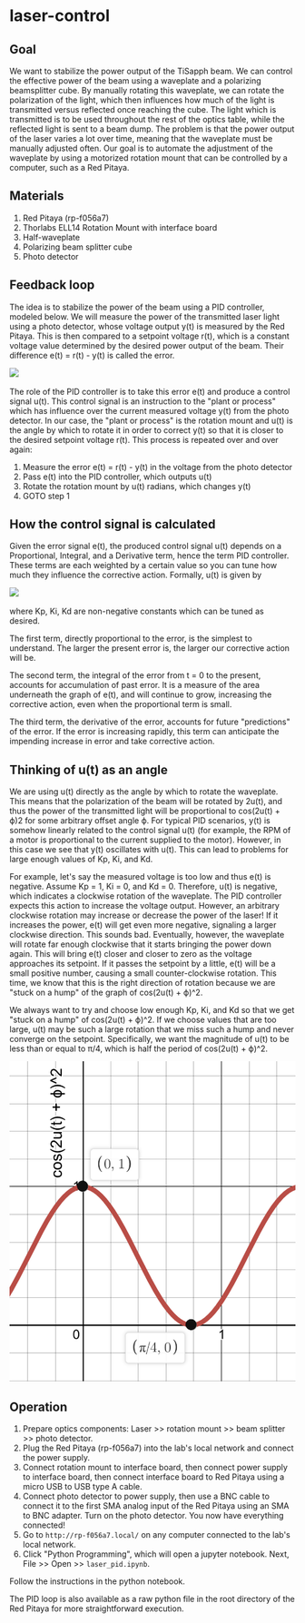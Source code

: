 # laser-control

## Goal

We want to stabilize the power output of the TiSapph beam. We can control the effective power of the beam using a waveplate and a polarizing beamsplitter cube. By manually rotating this waveplate, we can rotate the polarization of the light, which then influences how much of the light is transmitted versus reflected once reaching the cube. The light which is transmitted is to be used throughout the rest of the optics table, while the reflected light is sent to a beam dump. The problem is that the power output of the laser varies a lot over time, meaning that the waveplate must be manually adjusted often. Our goal is to automate the adjustment of the waveplate by using a motorized rotation mount that can be controlled by a computer, such as a Red Pitaya.

## Materials

1. Red Pitaya (rp-f056a7)
2. Thorlabs ELL14 Rotation Mount with interface board
3. Half-waveplate
4. Polarizing beam splitter cube
5. Photo detector

## Feedback loop

The idea is to stabilize the power of the beam using a PID controller, modeled below. We will measure the power of the transmitted laser light using a photo detector, whose voltage output y(t) is measured by the Red Pitaya. This is then compared to a setpoint voltage r(t), which is a constant voltage value determined by the desired power output of the beam. Their difference e(t) = r(t) - y(t) is called the error.

![](https://upload.wikimedia.org/wikipedia/commons/thumb/4/43/PID_en.svg/2880px-PID_en.svg.png)

The role of the PID controller is to take this error e(t) and produce a control signal u(t). This control signal is an instruction to the "plant or process" which has influence over the current measured voltage y(t) from the photo detector. In our case, the "plant or process" is the rotation mount and u(t) is the angle by which to rotate it in order to correct y(t) so that it is closer to the desired setpoint voltage r(t). This process is repeated over and over again:

1. Measure the error e(t) = r(t) - y(t) in the voltage from the photo detector
2. Pass e(t) into the PID controller, which outputs u(t)
3. Rotate the rotation mount by u(t) radians, which changes y(t)
4. GOTO step 1

## How the control signal is calculated

Given the error signal e(t), the produced control signal u(t) depends on a Proportional, Integral, and a Derivative term, hence the term PID controller. These terms are each weighted by a certain value so you can tune how much they influence the corrective action. Formally, u(t) is given by

![](https://wikimedia.org/api/rest_v1/media/math/render/svg/4037a97c29467502e1dc6b4ed81d561b661a2eb1)

where Kp, Ki, Kd are non-negative constants which can be tuned as desired.

The first term, directly proportional to the error, is the simplest to understand. The larger the present error is, the larger our corrective action will be.

The second term, the integral of the error from t = 0 to the present, accounts for accumulation of past error. It is a measure of the area underneath the graph of e(t), and will continue to grow, increasing the corrective action, even when the proportional term is small.

The third term, the derivative of the error, accounts for future "predictions" of the error. If the error is increasing rapidly, this term can anticipate the impending increase in error and take corrective action.

## Thinking of u(t) as an angle

We are using u(t) directly as the angle by which to rotate the waveplate. This means that the polarization of the beam will be rotated by 2u(t), and thus the power of the transmitted light will be proportional to cos(2u(t) + ϕ)2 for some arbitrary offset angle ϕ. For typical PID scenarios, y(t) is somehow linearly related to the control signal u(t) (for example, the RPM of a motor is proportional to the current supplied to the motor). However, in this case we see that y(t) oscillates with u(t). This can lead to problems for large enough values of Kp, Ki, and Kd.

For example, let's say the measured voltage is too low and thus e(t) is negative. Assume Kp = 1, Ki = 0, and Kd = 0. Therefore, u(t) is negative, which indicates a clockwise rotation of the waveplate. The PID controller expects this action to increase the voltage output. However, an arbitrary clockwise rotation may increase or decrease the power of the laser! If it increases the power, e(t) will get even more negative, signaling a larger clockwise direction. This sounds bad. Eventually, however, the waveplate will rotate far enough clockwise that it starts bringing the power down again. This will bring e(t) closer and closer to zero as the voltage approaches its setpoint. If it passes the setpoint by a little, e(t) will be a small positive number, causing a small counter-clockwise rotation. This time, we know that this is the right direction of rotation because we are "stuck on a hump" of the graph of cos(2u(t) + ϕ)^2.

We always want to try and choose low enough Kp, Ki, and Kd so that we get "stuck on a hump" of cos(2u(t) + ϕ)^2. If we choose values that are too large, u(t) may be such a large rotation that we miss such a hump and never converge on the setpoint. Specifically, we want the magnitude of u(t) to be less than or equal to π/4, which is half the period of cos(2u(t) + ϕ)^2.

![](img/graph1.png)

## Operation

1. Prepare optics components: Laser >> rotation mount >> beam splitter >> photo detector.
2. Plug the Red Pitaya (rp-f056a7) into the lab's local network and connect the power supply.
3. Connect rotation mount to interface board, then connect power supply to interface board, then connect interface board to Red Pitaya using a micro USB to USB type A cable.
4. Connect photo detector to power supply, then use a BNC cable to connect it to the first SMA analog input of the Red Pitaya using an SMA to BNC adapter. Turn on the photo detector. You now have everything connected!
5. Go to ​`http://rp-f056a7.local/` on any computer connected to the lab's local network.
6. Click "Python Programming", which will open a jupyter notebook. Next, File >> Open >> `laser_pid.ipynb`.

Follow the instructions in the python notebook.

The PID loop is also available as a raw python file in the root directory of the Red Pitaya for more straightforward execution.
